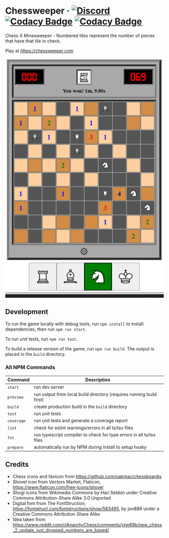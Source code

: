 # Chessweeper &middot; [![Discord](https://img.shields.io/badge/discord-join-7289DA.svg?logo=discord&longCache=true&style=flat)](https://discord.gg/VjJ95N2mV9) [![Codacy Badge](https://app.codacy.com/project/badge/Grade/522c0c888197458d80afef9ff5955371)](https://www.codacy.com/gh/Chessweeper/Chessweeper/dashboard?utm_source=github.com&utm_medium=referral&utm_content=Chessweeper/Chessweeper&utm_campaign=Badge_Grade) [![Codacy Badge](https://app.codacy.com/project/badge/Coverage/522c0c888197458d80afef9ff5955371)](https://www.codacy.com/gh/Chessweeper/Chessweeper/dashboard?utm_source=github.com&utm_medium=referral&utm_content=Chessweeper/Chessweeper&utm_campaign=Badge_Coverage)

Chess X Minesweeper - Numbered tiles represent the number of pieces that have that tile in check.

Play at https://chessweeper.com

![Preview](.github/preview.png)

## Development

To run the game locally with debug tools, run `npm install` to install dependencies, then run `npm run start`.

To run unit tests, run `npm run test`.

To build a release version of the game, run `npm run build`. The output is placed in the `build` directory.

### All NPM Commands

| Command    | Description                                                          |
| ---------- | -------------------------------------------------------------------- |
| `start`    | run dev server                                                       |
| `preview`  | run output from local build directory (requires running build first) |
| `build`    | create production build in the `build` directory                     |
| `test`     | run unit tests                                                       |
| `coverage` | run unit tests and generate a coverage report                        |
| `lint`     | check for eslint warnings/errors in all ts/tsx files                 |
| `tsc`      | run typescript compiler to check for type errors in all ts/tsx files |
| `prepare`  | automatically run by NPM during install to setup husky               |

## Credits

- Chess icons and favicon from https://github.com/oakmac/chessboardjs
- Shovel icon from Vectors Market, Flaticon, https://www.flaticon.com/free-icons/shovel
- Shogi icons from Wikimedia Commons by Hari Seldon under Creative Commons Attribution-Share Alike 3.0 Unported
- Digital font from The FontStruction, https://fontstruct.com/fontstructions/show/583495, by jon889 under a Creative Commons Attribution Share Alike
- Idea taken from https://www.reddit.com/r/AnarchyChess/comments/ytw69b/new_chess_2_update_just_dropped_numbers_are_based/
